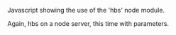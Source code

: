 Javascript showing the use of the 'hbs' node module.

Again, hbs on a node server, this time with parameters.